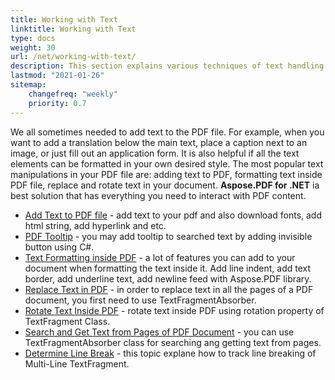 ```yaml
---
title: Working with Text
linktitle: Working with Text 
type: docs
weight: 30
url: /net/working-with-text/
description: This section explains various techniques of text handling. Learn how to add, replace, rotate, search text using Aspose.PDF and C#.
lastmod: "2021-01-26"
sitemap:
    changefreq: "weekly"
    priority: 0.7
---
```

 
 We all sometimes needed to add text to the PDF file. For example, when you want to add a translation below the main text, place a caption next to an image, or just fill out an application form. It is also helpful if all the text elements can be formatted in your own desired style. The most popular text manipulations in your PDF file are: adding text to PDF, formatting text inside PDF file, replace and rotate text in your document. **Aspose.PDF for .NET** ia best solution that has everything you need to interact with PDF content.

- [Add Text to PDF file](/pdf/net/add-text-to-pdf-file/) - add text to your pdf and also download fonts, add html string, add hyperlink and etc.
- [PDF Tooltip](/pdf/net/pdf-tooltip/) - you may add tooltip to searched text by adding invisible button using C#.
- [Text Formatting inside PDF](/pdf/net/text-formatting-inside-pdf/) - a lot of features you can add to your document when formatting the text inside it. Add line indent, add text border, add underline text, add newline feed with Aspose.PDF library.
- [Replace Text in PDF](/pdf/net/replace-text-in-pdf/) - in order to replace text in all the pages of a PDF document, you first need to use TextFragmentAbsorber.
- [Rotate Text Inside PDF](/pdf/net/rotate-text-inside-pdf/) - rotate text inside PDF using rotation property of TextFragment Class.
- [Search and Get Text from Pages of PDF Document](/pdf/net/search-and-get-text-from-pdf/) - you can use TextFragmentAbsorber class for searching ang getting text from pages.
- [Determine Line Break](/pdf/net/determine-line-break/) - this topic explane how to track line breaking of Multi-Line TextFragment.
